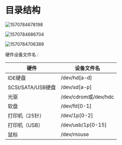 # 目录结构

![1570784678198](D:\data\notes\notes\linux\linux目录结构.assets\1570784678198.png)

![1570784686704](D:\data\notes\notes\linux\linux目录结构.assets\1570784686704.png)

![1570784706389](D:\data\notes\notes\linux\linux目录结构.assets\1570784706389.png)

硬件设备文件名 : 

| 硬件              | 设备文件名           |
| ----------------- | -------------------- |
| IDE硬盘           | /dev/hd[a-d]         |
| SCSI/SATA/USB硬盘 | /dev/sd[a-p]         |
| 光驱              | /dev/cdrom或/dev/hdc |
| 软盘              | /dev/fd[0-1]         |
| 打印机（25针）    | /dev/1p[0-2]         |
| 打印机（USB）     | /dev/usb/1p[0-15]    |
| 鼠标              | /dev/mouse           |


